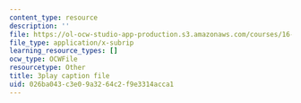 ```yaml
---
content_type: resource
description: ''
file: https://ol-ocw-studio-app-production.s3.amazonaws.com/courses/16-687-private-pilot-ground-school-january-iap-2019/026ba043c3e09a3264c2f9e3314acca1_edLnZgF9mUg.srt
file_type: application/x-subrip
learning_resource_types: []
ocw_type: OCWFile
resourcetype: Other
title: 3play caption file
uid: 026ba043-c3e0-9a32-64c2-f9e3314acca1
---
```

